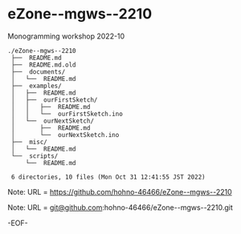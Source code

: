 # eZone--mgws--2210

Monogramming workshop 2022-10

    ./eZone--mgws--2210
     ├──  README.md
     ├──  README.md.old
     ├──  documents/
     │   └──  README.md
     ├──  examples/
     │   ├──  README.md
     │   ├──  ourFirstSketch/
     │   │   ├──  README.md
     │   │   └──  ourFirstSketch.ino
     │   └──  ourNextSketch/
     │       ├──  README.md
     │       └──  ourNextSketch.ino
     ├──  misc/
     │   └──  README.md
     └──  scripts/
         └──  README.md
     
     6 directories, 10 files (Mon Oct 31 12:41:55 JST 2022)


Note: URL = https://github.com/hohno-46466/eZone--mgws--2210

Note: URL = git@github.com:hohno-46466/eZone--mgws--2210.git

-EOF-
